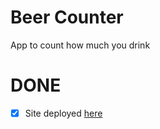 # Beer Counter

App to count how much you drink

# DONE

- [x] Site deployed <a href="http://beercounter.surge.sh" target="blank">here</a>
